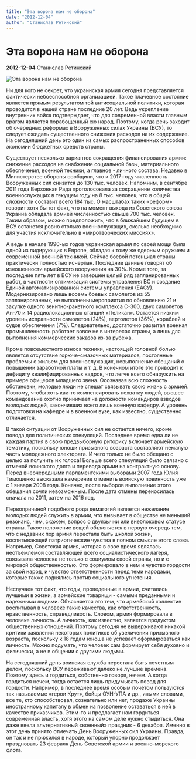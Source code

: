 ```yaml
---
title: "Эта ворона нам не оборона"
date: "2012-12-04"
author: "Станислав Ретинский"
---
```


# Эта ворона нам не оборона

**2012-12-04** Станислав Ретинский

![Эта ворона нам не оборона](http://ua-banker.com.ua/uploads/news-picts/250/news-15076.jpg)

Ни для кого не секрет, что украинская армия сегодня представляется фактически небоеспособной организацией. Такое плачевное состояние является прямым результатом той антисоциальной политики, которая проводится в нашей стране последние 20 лет. Ведь укрепление внутренних войск подтверждает, что для современной власти главным врагом является порабощенный ею народ. Поэтому, когда речь заходит об очередных реформах в Вооруженных силах Украины (ВСУ), то следует ожидать существенного снижения расходов на их содержание. На сегодняшний день это один из самых распространенных способов экономии бюджетных средств страны.

Существует несколько вариантов сокращения финансирования армии: снижение расходов на снабжение социальной базы, материального обеспечения, военной техники, а главное - личного состава. Недавно в Министерстве обороны сообщили, что к 2017 году численность Вооруженных сил снизится до 130 тыс. человек. Напомним, в сентябре 2011 года Верховная Рада проголосовала за сокращение количества военнослужащих в текущем году на 8 тыс. человек, что в общей сложности составит всего 184 тыс. О масштабах таких «реформ» говорит хотя бы тот факт, что на момент выхода из Советского союза Украина обладала армией численностью свыше 700 тыс. человек. Таким образом, можно предположить, что в ближайшем будущем в ВСУ останется ровно столько военнослужащих, сколько необходимо для участия исключительно в «миротворческих миссиях».

А ведь в начале 1990-ых годов украинская армия по своей мощи была одной из лидирующих в Европе, обладая к тому же ядерным оружием и современной военной техникой. Сейчас боевой потенциал страны практически полностью исчерпан. Последние данные говорят об изношенности армейского вооружения на 30%. Кроме того, за последние пять лет в ВСУ не завершен целый ряд запланированных работ, в частности оптимизация системы управления ВС и создание Единой автоматизированной системы управления (ЕАСУ). Модернизировано лишь восемь боевых самолетов из 55 запланированных, не выполнены мероприятия по обновлению 21 и закупке одного зенитно-ракетного комплекса С-300, двух самолетов Ан-70 и 14 радиолокационных станций «Пеликан». Остается низким уровень исправности самолетов (24%), вертолетов (36%), кораблей и судов обеспечения (7%). Следовательно, достаточно развитая военная промышленность работает вовсе не в интересах страны, а лишь для выполнения коммерческих заказов из-за рубежа.

Кроме повсеместного износа техники, настоящей головной болью является отсутствие горюче-смазочных материалов, постоянные проблемы с жильем для военнослужащих, невыполнение обещаний о повышении заработной платы и т. д. В конечном итоге это приводит к дефициту квалифицированных кадров, что легче всего обнаружить на примере офицеров младшего звена. Осознавая всю сложность обстановки, молодые люди не спешат связывать свою жизнь с армией. Поэтому, чтобы хоть как-то компенсировать нехватку людей, высшее командование охотно принимает на должности командиров взводов молодых людей, закончивших всего лишь военную кафедру. А уровень подготовки на кафедре и в военном вузе, как известно, существенно отличается.

В такой ситуации от Вооруженных сил не остается ничего, кроме повода для политических спекуляций. Последнее время едва ли не каждая партия в свою предвыборную риторику включает армейскую тематику, поскольку юноши призывного возраста составляют немалую часть молодежного электората. И чего только не было обещано с целью за получить их голоса! Больше всего спекуляций было связано с отменой воинского долга и перевода армии на контрактную основу. Перед внеочередными парламентскими выборами 2007 года Юлия Тимошенко высказала намерение отменить воинскую повинность уже с 1 января 2008 года. Конечно, после выборов выполнение этого обещания сочли невозможным. После дата отмены переносилась сначала на 2011, затем на 2016 год.

Первопричиной подобного рода демагогий является нежелание молодых людей служить в армии, что вызывает в обществе не меньший резонанс, чем, скажем, вопрос о двуязычии или внеблоковом статусе страны. Такое положение вещей объясняется в первую очередь тем, что с недавних пор армия перестала быть школой жизни, воспитывающей патриотические чувства в полном смысле этого слова. Например, Советская армия, которая в свое время являлась неотъемлемой составляющей всего социалистического лагеря, связывала человека не только с социумом своей страны, но и с мировой общественностью. Это формировало в нем и чувство гордости за свой народ, и чувство ответственности перед теми народами, которые также поднялись против социального угнетения.

Неслучаен тот факт, что годы, проведенные в армии, считались лучшими в жизни, а армейские товарищи - самыми преданными и надежными людьми. Объясняется это тем, что армейский коллектив воспитывал в человеке такие качества, как ответственность, нравственность, справедливость. Словом, армия формировала в человеке личность. А личность, как известно, является продуктом общественных отношений. Поэтому сегодня не выдерживают никакой критики заявления некоторых политиков об увеличении призывного возраста, поскольку к 18 годам юноша не успевает сформироваться как личность. Можно подумать, что человек сам формирует себя духовно и физически, а не в общении с другими людьми.

На сегодняшний день воинская служба перестала быть почетным делом, поскольку ВСУ переживают далеко не лучшие времена. Поэтому здесь и гордиться, собственно говоря, нечем. А когда гордиться нечем, тогда остается лишь придумывать повод для гордости. Например, в последнее время особым почетом пользуются так называемые «герои Крут», бойцы ОУН-УПА и др., иными словами, все те, кто способствовал, сознательно или нет, продаже Украины иностранному капиталу в обмен на позволение оставаться в ней в качестве приказчиков. Этим-то и предлагает нам гордиться современная власть, хотя этого на самом деле нужно стыдиться. Она даже ввела альтернативный «военный» праздник - 6 декабря. Именно в этот день принято отмечать День Вооруженных сил Украины. Правда, он так и не прижился в народе, который упорно продолжает праздновать 23 февраля День Советской армии и военно-морского флота.